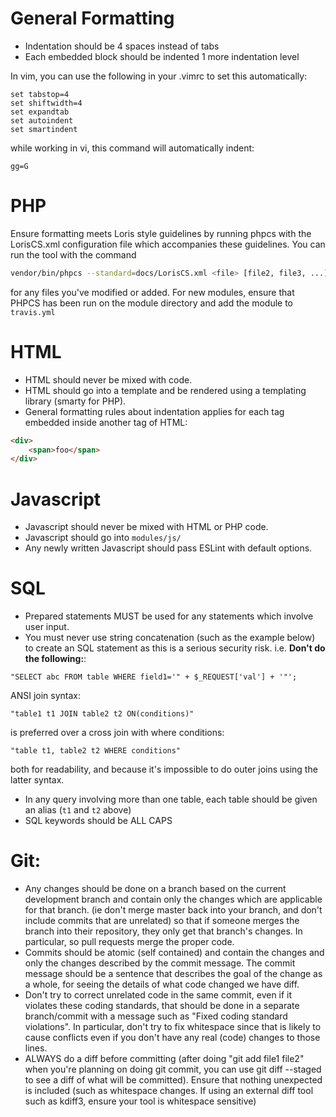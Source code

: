 # General Formatting
- Indentation should be 4 spaces instead of tabs
- Each embedded block should be indented 1 more indentation level

In vim, you can use the following in your .vimrc to set this automatically:
```vim
set tabstop=4
set shiftwidth=4
set expandtab
set autoindent
set smartindent
```

while working in vi, this command will automatically indent: 
```vim
gg=G
```

# PHP
Ensure formatting meets Loris style guidelines by running phpcs with the LorisCS.xml
  configuration file which accompanies these guidelines. You can run the tool
  with the command 
  ```bash
  vendor/bin/phpcs --standard=docs/LorisCS.xml <file> [file2, file3, ...]
  ```
  for any files you've modified or added. For new modules, ensure that PHPCS has been
  run on the module directory and add the module to `travis.yml`

# HTML
- HTML should never be mixed with code. 
- HTML should go into a template and be rendered using a templating library (smarty for PHP).
- General formatting rules about indentation applies for each tag embedded inside
  another tag of HTML:
```html
<div>
    <span>foo</span>
</div>
```

# Javascript
- Javascript should never be mixed with HTML or PHP code. 
- Javascript should go into `modules/js/`
- Any newly written Javascript should pass ESLint with default options.

# SQL
* Prepared statements MUST be used for any statements which involve user input. 
* You must never use string concatenation (such as the example below) to create an SQL statement as this is a serious security risk. i.e. 
**Don't do the following:**:
```mysql
"SELECT abc FROM table WHERE field1='" + $_REQUEST['val'] + '"';
```
ANSI join syntax:
```mysql
"table1 t1 JOIN table2 t2 ON(conditions)"
```
 is preferred over a cross join with where conditions:
 ```mysql
 "table t1, table2 t2 WHERE conditions"
 ```
 both for readability, and because it's impossible to do outer joins using the latter syntax.
 
- In any query involving more than one table, each table should be given an alias (`t1` and `t2` above)
- SQL keywords should be ALL CAPS

# Git:
- Any changes should be done on a branch based on the current development branch and contain only the changes which are applicable for that branch. (ie don't merge master back into your branch, and don't include commits that are unrelated) so that if someone merges the branch into their repository, they only get that branch's changes. In particular, so pull requests merge the proper code.
- Commits should be atomic (self contained) and contain the changes and only the changes described by the commit message. The commit message should be a sentence that describes the goal of the change as a whole, for seeing the details of what code changed we have diff.
- Don't try to correct unrelated code in the same commit, even if it violates these coding standards, that should be done in a separate branch/commit with a message such as "Fixed coding standard violations". In particular, don't try to fix whitespace since that is likely to cause conflicts even if you don't have any real (code) changes to those lines.
- ALWAYS do a diff before committing (after doing "git add file1 file2" when you're planning on doing git commit, you can use git diff --staged to see a diff of what will be committed). Ensure that nothing unexpected is included (such as whitespace changes. If using an external diff tool such as kdiff3, ensure your tool is whitespace sensitive)
